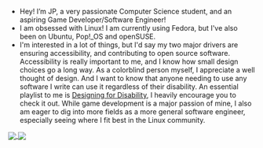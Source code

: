 - Hey! I’m JP, a very passionate Computer Science student, and an aspiring Game Developer/Software Engineer!
- I am obsessed with Linux! I am currently using Fedora, but I've also been on Ubuntu, Pop!\_OS and openSUSE.
- I'm interested in a lot of things, but I'd say my two major drivers are ensuring accessibility, and contributing to open source software.  Accessibility is really important to me, and I know how small design choices go a long way. As a colorblind person myself, I appreciate a well thought of design. And I want to know that anyone needing to use any software I write can use it regardless of their disability. An essential playlist to me is [Designing for Disability](https://youtube.com/playlist?list=PLc38fcMFcV_vvWOhMDriBlVocTZ8mKQzR), I heavily encourage you to check it out. 
While game development is a major passion of mine, I also am eager to dig into more fields as a more general software engineer, especially seeing where I fit best in the Linux community.

<a href="https://github.com/anuraghazra/github-readme-stats">
  <img align="center" src="https://github-readme-stats.vercel.app/api?username=jpkhawam&show_icons=true&count_private=true&bg_color=00000000&text_color=b07219&hide_border=true&hide_rank=true" />
</a>
<a href="https://github.com/anuraghazra/github-readme-stats">
  <img align="center" src="https://github-readme-stats.vercel.app/api/top-langs/?username=jpkhawam&langs_count=10&layout=compact&bg_color=00000000&text_color=b07219&hide_border=true" />
</a>
